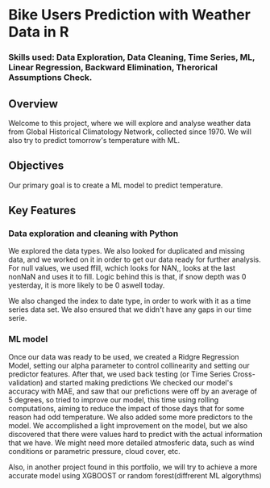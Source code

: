 # Bike Users Prediction with Weather Data in R
### Skills used: Data Exploration, Data Cleaning, Time Series, ML, Linear Regression, Backward Elimination, Therorical Assumptions Check.
## Overview
Welcome to this project, where we will explore and analyse weather data from Global Historical Climatology Network, collected since 1970. We will also try to predict tomorrow's temperature with ML.
## Objectives
Our primary goal is to create a ML model to predict temperature.
## Key Features
### Data exploration and cleaning with Python
We explored the data types. We also looked for duplicated and missing data, and we worked on it in order to get our data ready for further analysis. For null values, we used ffill, wchich looks for NAN,, looks at the last nonNaN and uses it to fill. Logic behind this is that, if snow depth was 0 yesterday, it is more likely to be 0 aswell today.

We also changed the index to date type, in order to work with it as a time series data set. We also ensured that we didn't have any gaps in our time serie.

### ML model
Once our data was ready to be used, we created a Ridgre Regression Model, setting our alpha parameter to control collinearity and setting our predictor features.
After that, we used back testing (or Time Series Cross-validation) and started making predictions
We checked our model's accuracy with MAE, and saw that our prefictions were off by an average of 5 degrees, so tried to improve our model, this time using rolling computations, aiming to reduce the impact of those days that for some reason had odd temperature. We also added some more predictors to the model. We accomplished a light improvement on the model, but we also discovered that there were values hard to predict with the actual information that we have. We might need more detailed atmosferic data, such as wind conditions or parametric pressure, cloud cover, etc.

Also, in another project found in this portfolio, we will try to achieve a more accurate model using XGBOOST or random forest(diffrerent ML algorythms)
